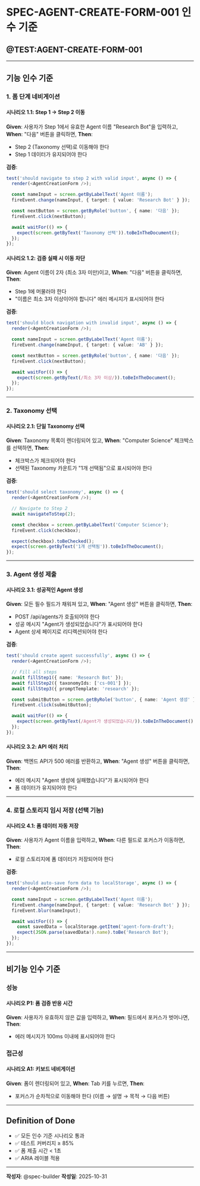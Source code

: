 # SPEC-AGENT-CREATE-FORM-001 인수 기준

## @TEST:AGENT-CREATE-FORM-001

---

## 기능 인수 기준

### 1. 폼 단계 네비게이션

#### 시나리오 1.1: Step 1 → Step 2 이동
**Given**: 사용자가 Step 1에서 유효한 Agent 이름 "Research Bot"을 입력하고,
**When**: "다음" 버튼을 클릭하면,
**Then**:
- Step 2 (Taxonomy 선택)로 이동해야 한다
- Step 1 데이터가 유지되어야 한다

**검증**:
```typescript
test('should navigate to step 2 with valid input', async () => {
  render(<AgentCreationForm />);

  const nameInput = screen.getByLabelText('Agent 이름');
  fireEvent.change(nameInput, { target: { value: 'Research Bot' } });

  const nextButton = screen.getByRole('button', { name: '다음' });
  fireEvent.click(nextButton);

  await waitFor(() => {
    expect(screen.getByText('Taxonomy 선택')).toBeInTheDocument();
  });
});
```

#### 시나리오 1.2: 검증 실패 시 이동 차단
**Given**: Agent 이름이 2자 (최소 3자 미만)이고,
**When**: "다음" 버튼을 클릭하면,
**Then**:
- Step 1에 머물러야 한다
- "이름은 최소 3자 이상이어야 합니다" 에러 메시지가 표시되어야 한다

**검증**:
```typescript
test('should block navigation with invalid input', async () => {
  render(<AgentCreationForm />);

  const nameInput = screen.getByLabelText('Agent 이름');
  fireEvent.change(nameInput, { target: { value: 'AB' } });

  const nextButton = screen.getByRole('button', { name: '다음' });
  fireEvent.click(nextButton);

  await waitFor(() => {
    expect(screen.getByText(/최소 3자 이상/)).toBeInTheDocument();
  });
});
```

---

### 2. Taxonomy 선택

#### 시나리오 2.1: 단일 Taxonomy 선택
**Given**: Taxonomy 목록이 렌더링되어 있고,
**When**: "Computer Science" 체크박스를 선택하면,
**Then**:
- 체크박스가 체크되어야 한다
- 선택된 Taxonomy 카운트가 "1개 선택됨"으로 표시되어야 한다

**검증**:
```typescript
test('should select taxonomy', async () => {
  render(<AgentCreationForm />);

  // Navigate to Step 2
  await navigateToStep(2);

  const checkbox = screen.getByLabelText('Computer Science');
  fireEvent.click(checkbox);

  expect(checkbox).toBeChecked();
  expect(screen.getByText('1개 선택됨')).toBeInTheDocument();
});
```

---

### 3. Agent 생성 제출

#### 시나리오 3.1: 성공적인 Agent 생성
**Given**: 모든 필수 필드가 채워져 있고,
**When**: "Agent 생성" 버튼을 클릭하면,
**Then**:
- POST /api/agents가 호출되어야 한다
- 성공 메시지 "Agent가 생성되었습니다"가 표시되어야 한다
- Agent 상세 페이지로 리디렉션되어야 한다

**검증**:
```typescript
test('should create agent successfully', async () => {
  render(<AgentCreationForm />);

  // Fill all steps
  await fillStep1({ name: 'Research Bot' });
  await fillStep2({ taxonomyIds: ['cs-001'] });
  await fillStep3({ promptTemplate: 'research' });

  const submitButton = screen.getByRole('button', { name: 'Agent 생성' });
  fireEvent.click(submitButton);

  await waitFor(() => {
    expect(screen.getByText(/Agent가 생성되었습니다/)).toBeInTheDocument();
  });
});
```

#### 시나리오 3.2: API 에러 처리
**Given**: 백엔드 API가 500 에러를 반환하고,
**When**: "Agent 생성" 버튼을 클릭하면,
**Then**:
- 에러 메시지 "Agent 생성에 실패했습니다"가 표시되어야 한다
- 폼 데이터가 유지되어야 한다

---

### 4. 로컬 스토리지 임시 저장 (선택 기능)

#### 시나리오 4.1: 폼 데이터 자동 저장
**Given**: 사용자가 Agent 이름을 입력하고,
**When**: 다른 필드로 포커스가 이동하면,
**Then**:
- 로컬 스토리지에 폼 데이터가 저장되어야 한다

**검증**:
```typescript
test('should auto-save form data to localStorage', async () => {
  render(<AgentCreationForm />);

  const nameInput = screen.getByLabelText('Agent 이름');
  fireEvent.change(nameInput, { target: { value: 'Research Bot' } });
  fireEvent.blur(nameInput);

  await waitFor(() => {
    const savedData = localStorage.getItem('agent-form-draft');
    expect(JSON.parse(savedData!).name).toBe('Research Bot');
  });
});
```

---

## 비기능 인수 기준

### 성능

#### 시나리오 P1: 폼 검증 반응 시간
**Given**: 사용자가 유효하지 않은 값을 입력하고,
**When**: 필드에서 포커스가 벗어나면,
**Then**:
- 에러 메시지가 100ms 이내에 표시되어야 한다

### 접근성

#### 시나리오 A1: 키보드 네비게이션
**Given**: 폼이 렌더링되어 있고,
**When**: Tab 키를 누르면,
**Then**:
- 포커스가 순차적으로 이동해야 한다 (이름 → 설명 → 목적 → 다음 버튼)

---

## Definition of Done
- ✅ 모든 인수 기준 시나리오 통과
- ✅ 테스트 커버리지 ≥ 85%
- ✅ 폼 제출 시간 < 1초
- ✅ ARIA 레이블 적용

---

**작성자**: @spec-builder
**작성일**: 2025-10-31
